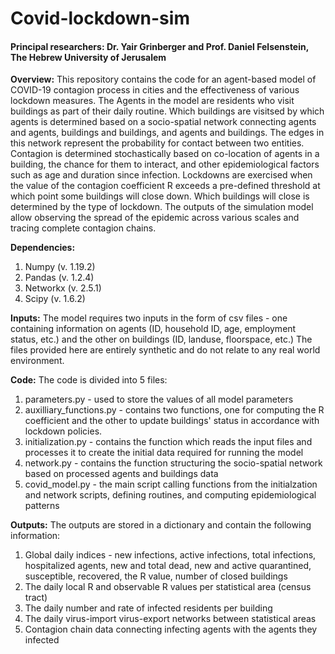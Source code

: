 # Covid-lockdown-sim
#### Principal researchers: Dr. Yair Grinberger and Prof. Daniel Felsenstein, The Hebrew University of Jerusalem

**Overview:** This repository contains the code for an agent-based model of COVID-19 contagion process in cities and the effectiveness of various lockdown measures. 
The Agents in the model are residents who visit buildings as part of their daily routine. 
Which buildings are visitsed by which agents is determined based on a socio-spatial network connecting agents and agents, buildings and buildings, and agents and 
buildings.
The edges in this network represent the probability for contact between two entities. 
Contagion is determined stochastically based on co-location of agents in a building, the chance for them to interact, and other epidemiological factors such as age and 
duration since infection.
Lockdowns are exercised when the value of the contagion coefficient R exceeds a pre-defined threshold at which point some buildings will close down. 
Which buildings will close is determined by the type of lockdown. 
The outputs of the simulation model allow observing the spread of the epidemic across various scales and tracing complete contagion chains.

**Dependencies:**
1. Numpy (v. 1.19.2)
2. Pandas (v. 1.2.4)
3. Networkx (v. 2.5.1)
4. Scipy (v. 1.6.2)

**Inputs:** The model requires two inputs in the form of csv files - one containing information on agents (ID, household ID, age, employment status, etc.) and the 
other on buildings (ID, landuse, floorspace, etc.)
The files provided here are entirely synthetic and do not relate to any real world environment.

**Code:** The code is divided into 5 files:
1. parameters.py - used to store the values of all model parameters
2. auxilliary_functions.py - contains two functions, one for computing the R coefficient and the other to update buildings' status in accordance with lockdown policies.
3. initialization.py - contains the function which reads the input files and processes it to create the initial data required for running the model
4. network.py - contains the function structuring the socio-spatial network based on processed agents and buildings data
5. covid_model.py - the main script calling functions from the initialzation and network scripts, defining routines, and computing epidemiological patterns

**Outputs:** The outputs are stored in a dictionary and contain the following information:
1. Global daily indices - new infections, active infections, total infections, hospitalized agents, new and total dead, new and active quarantined, susceptible, 
recovered, the R value, number of closed buildings
2. The daily local R and observable R values per statistical area (census tract)
3. The daily number and rate of infected residents per building
4. The daily virus-import virus-export networks between statistical areas
5. Contagion chain data connecting infecting agents with the agents they infected

